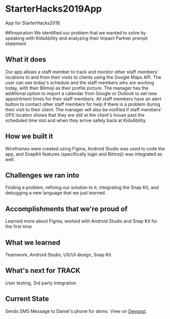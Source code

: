 # StarterHacks2019App
App for StarterHacks2019.

##Inspiration
We identified our problem that we wanted to solve by speaking with KidsAbility and analyzing their Impact Partner prompt statement 

## What it does
Our app allows a staff member to track and monitor other staff members' locations to and from their visits to clients using the Google Maps API. The user can see today's schedule and the staff members who are working today, with their Bitmoji as their profile picture. The manager has the additional option to import a calendar from Google or Outlook to set new appointment times for their staff members. All staff members have an alert button to contact other staff members for help if there is a problem during their visit to their client. The manager will also be notified if staff members' GPS location shows that they are still at the client's house past the scheduled time slot and when they arrive safely back at KidsAbility.

## How we built it
Wireframes were created using Figma, Android Studio was used to code the app, and SnapKit features (specifically login and Bitmoji) was integrated as well.

## Challenges we ran into
Finding a problem, refining our solution to it, integrating the Snap Kit, and debugging a new language that we just learned.

## Accomplishments that we're proud of
Learned more about Figma, worked with Android Studio and Snap Kit for the first time

## What we learned
Teamwork, Android Studio, UX/UI design, Snap Kit

## What's next for TRACK
User testing, 3rd party integration

## Current State
Sends SMS Message to Daniel's phone for demo. View on [Devpost](https://devpost.com/software/track-z9egqr).
